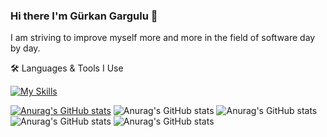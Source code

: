 ### Hi there I'm Gürkan Gargulu  👋

I am striving to improve myself more and more in the field of software day by day.
<!--
**Grkangrgl/Grkangrgl** is a ✨ _special_ ✨ repository because its `README.md` (this file) appears on your GitHub profile.

Here are some ideas to get you started:

- 🔭 I’m currently working on ...
- 🌱 I’m currently learning ...
- 👯 I’m looking to collaborate on ...
- 🤔 I’m looking for help with ...
- 💬 Ask me about ...
- 📫 How to reach me: ...
- 😄 Pronouns: ...
- ⚡ Fun fact: ...
-->

🛠 Languages & Tools I Use

[![My Skills](https://skillicons.dev/icons?i=js,html,css,mysql,php,py,sass,vue)](https://skillicons.dev)

[![Anurag's GitHub stats](https://github-readme-stats.vercel.app/api?username=Grkangrgl)](https://github.com/Grkangrgl/github-readme-stats)
![Anurag's GitHub stats](https://github-readme-stats.vercel.app/api?username=Grkangrgl&hide=contribs,prs)
![Anurag's GitHub stats](https://github-readme-stats.vercel.app/api?username=Grkangrgl&count_private=true)
![Anurag's GitHub stats](https://github-readme-stats.vercel.app/api?username=Grkangrgl&show_icons=true)
![Anurag's GitHub stats](https://github-readme-stats.vercel.app/api?username=Grkangrgl&show_icons=true&theme=radical)
